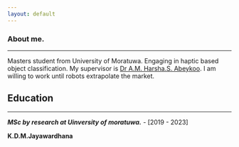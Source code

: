 ```yaml
---
layout: default
---
```


### About me. 

---


Masters student from University of Moratuwa. Engaging in haptic based object classification. My supervisor is [Dr A.M. Harsha.S. Abeykoo](https://harsha-haptics.org/). I am willing to work until robots extrapolate the market. 


## Education

---

***MSc by research at Uinversity of moratuwa.*** - [2019 - 2023]




**K.D.M.Jayawardhana**

